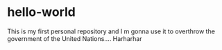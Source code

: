 # hello-world
This is my first personal repository and I m gonna use it to overthrow the government of the United Nations.... Harharhar
